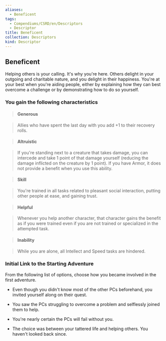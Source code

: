```yaml
---
aliases:
  - Beneficent
tags:
  - Compendiums/CSRD/en/Descriptors
  - Descriptor
title: Beneficent
collection: Descriptors
kind: Descriptor
---
```

## Beneficent    
Helping others is your calling. It's why you're here. Others delight in your outgoing and charitable nature, and you delight in their happiness. You're at your best when you're aiding people, either by explaining how they can best overcome a challenge or by demonstrating how to do so yourself.  
### You gain the following characteristics    
> #### Generous  
> Allies who have spent the last day with you add +1 to their recovery rolls.    
  
> #### Altruistic  
> If you're standing next to a creature that takes damage, you can intercede and take 1 point of that damage yourself (reducing the damage inflicted on the creature by 1 point). If you have Armor, it does not provide a benefit when you use this ability.    
  
> #### Skill  
> You're trained in all tasks related to pleasant social interaction, putting other people at ease, and gaining trust.    
  
> #### Helpful  
> Whenever you help another character, that character gains the benefit as if you were trained even if you are not trained or specialized in the attempted task.    
  
> #### Inability  
> While you are alone, all Intellect and Speed tasks are hindered.    
  
### Initial Link to the Starting Adventure    
From the following list of options, choose how you became involved in the first adventure.    
- Even though you didn't know most of the other PCs beforehand, you invited yourself along on their quest.    
- You saw the PCs struggling to overcome a problem and selflessly joined them to help.    
- You're nearly certain the PCs will fail without you.    
- The choice was between your tattered life and helping others. You haven't looked back since.  